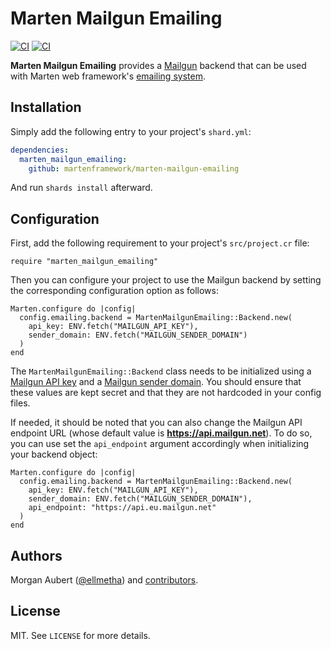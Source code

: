 # Marten Mailgun Emailing

[![CI](https://github.com/martenframework/marten-mailgun-emailing/workflows/Specs/badge.svg)](https://github.com/martenframework/marten-mailgun-emailing/actions)
[![CI](https://github.com/martenframework/marten-mailgun-emailing/workflows/QA/badge.svg)](https://github.com/martenframework/marten-mailgun-emailing/actions)

**Marten Mailgun Emailing** provides a [Mailgun](https://www.mailgun.com/) backend that can be used with Marten web framework's [emailing system](https://martenframework.com/docs/next/emailing).

## Installation

Simply add the following entry to your project's `shard.yml`:

```yaml
dependencies:
  marten_mailgun_emailing:
    github: martenframework/marten-mailgun-emailing
```

And run `shards install` afterward.

## Configuration

First, add the following requirement to your project's `src/project.cr` file:

```crystal
require "marten_mailgun_emailing"
```

Then you can configure your project to use the Mailgun backend by setting the corresponding configuration option as follows:

```crystal
Marten.configure do |config|
  config.emailing.backend = MartenMailgunEmailing::Backend.new(
    api_key: ENV.fetch("MAILGUN_API_KEY"),
    sender_domain: ENV.fetch("MAILGUN_SENDER_DOMAIN")
  )
end
```

The `MartenMailgunEmailing::Backend` class needs to be initialized using a [Mailgun API key](https://documentation.mailgun.com/en/latest/api-intro.html#authentication-1) and a [Mailgun sender domain](https://documentation.mailgun.com/en/latest/user_manual.html#verifying-your-domain-1). You should ensure that these values are kept secret and that they are not hardcoded in your config files.

If needed, it should be noted that you can also change the Mailgun API endpoint URL (whose default value is **https://api.mailgun.net**). To do so, you can use set the `api_endpoint` argument accordingly when initializing your backend object:

```crystal
Marten.configure do |config|
  config.emailing.backend = MartenMailgunEmailing::Backend.new(
    api_key: ENV.fetch("MAILGUN_API_KEY"),
    sender_domain: ENV.fetch("MAILGUN_SENDER_DOMAIN"),
    api_endpoint: "https://api.eu.mailgun.net"
  )
end
```

## Authors

Morgan Aubert ([@ellmetha](https://github.com/ellmetha)) and 
[contributors](https://github.com/martenframework/marten/contributors).

## License

MIT. See ``LICENSE`` for more details.
